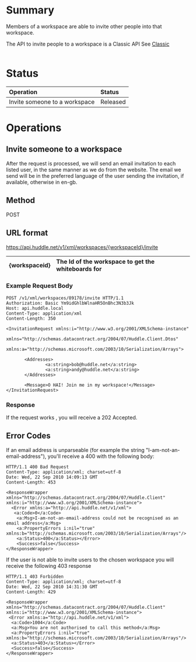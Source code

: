 # Summary #

Members of a workspace are able to invite other people into that workspace.

The API to invite people to a workspace is a Classic API See [Classic](Classic)

|  |
|:-|

# Status #
| **Operation** | **Status** |
|:--------------|:-----------|
|Invite someone to a workspace|Released    |

# Operations #

## Invite someone to a workspace ##

After the request is processed, we will send an email invitation to each listed user, in the same manner as we do from the website. The email we send will be in the preferred language of the user sending the invitation, if available, otherwise in en-gb.

## Method ##

POST

## URL format ##

https://api.huddle.net/v1/xml/workspaces/{workspaceId}/invite

|{workspaceid}| The Id of the workspace to get the whiteboards for|
|:------------|:--------------------------------------------------|

### Example Request Body ###

```
POST /v1/xml/workspaces/89178/invite HTTP/1.1
Authorization: Basic Ym9idGhlbWlnaHR5OnBhc3N3b3Jk
Host: api.huddle.local
Content-Type: application/xml
Content-Length: 350
```

```
<InvitationRequest xmlns:i="http://www.w3.org/2001/XMLSchema-instance"
       xmlns="http://schemas.datacontract.org/2004/07/Huddle.Client.Dtos"
       xmlns:a="http://schemas.microsoft.com/2003/10/Serialization/Arrays">

       <Addresses>
               <a:string>bob@huddle.net</a:string>
               <a:string>andy@huddle.net</a:string>
       </Addresses>

       <Message>O HAI! Join me in my workspace!</Message>
</InvitationRequest>

```

### Response ###

If the request works , you will receive a 202 Accepted.

## Error Codes ##

If an email address is unparseable (for example the string "I-am-not-an-email-address"), you'll receive a 400 with the following body:

```
HTTP/1.1 400 Bad Request
Content-Type: application/xml; charset=utf-8
Date: Wed, 22 Sep 2010 14:09:13 GMT
Content-Length: 453
```

```
<ResponseWrapper xmlns="http://schemas.datacontract.org/2004/07/Huddle.Client" xmlns:i="http://www.w3.org/2001/XMLSchema-instance">
  <Error xmlns:a="http://api.huddle.net/v1/xml">
   <a:Code>0</a:Code>
    <a:Msg>I-am-not-an-email-address could not be recognised as an email address</a:Msg>
    <a:PropertyErrors i:nil="true" xmlns:b="http://schemas.microsoft.com/2003/10/Serialization/Arrays"/>
    <a:Status>400</a:Status></Error>
    <Success>false</Success>
</ResponseWrapper>
```

If the user is not able to invite users to the chosen workspace you will receive the following 403 response

```
HTTP/1.1 403 Forbidden
Content-Type: application/xml; charset=utf-8
Date: Wed, 22 Sep 2010 14:31:30 GMT
Content-Length: 429
```

```
<ResponseWrapper xmlns="http://schemas.datacontract.org/2004/07/Huddle.Client" xmlns:i="http://www.w3.org/2001/XMLSchema-instance">
 <Error xmlns:a="http://api.huddle.net/v1/xml">
  <a:Code>1004</a:Code>
  <a:Msg>You are not authorised to call this method</a:Msg>
  <a:PropertyErrors i:nil="true" xmlns:b="http://schemas.microsoft.com/2003/10/Serialization/Arrays"/>
  <a:Status>403</a:Status></Error>
  <Success>false</Success>
</ResponseWrapper>
```
